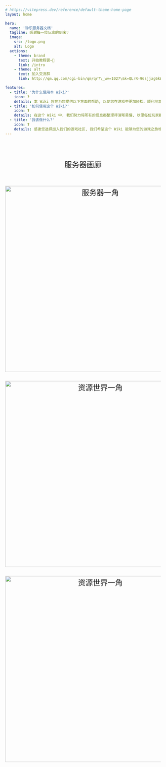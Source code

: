 ```yaml
---
# https://vitepress.dev/reference/default-theme-home-page
layout: home

hero:
  name: '钟乐服务器文档'
  tagline: 感谢每一位玩家的到来💡
  image:
    src: /logo.png
    alt: Logo
  actions:
    - theme: brand
      text: 开始教程罢~🤔
      link: /intro
    - theme: alt
      text: 加入交流群
      link: http://qm.qq.com/cgi-bin/qm/qr?\_wv=1027\&k=QLrR-96sjjag6kW4s4aEiaCgSISS82rQ\&authKey=dT4xz1yY6M0JZSwPr5M1KylWGRQtKsrebJR4k5KY17ydwj7WgsH5KKKArRDzunLU\&noverify=0\&group\_code=770813535

features:
  - title: '为什么使用本 Wiki?'
    icon: ❓
    details: 本 Wiki 旨在为您提供以下方面的帮助, 以使您在游戏中更加轻松、顺利地享受。新手入门指南、游戏机制解释、资源和建筑指导社区活动和事件、常见问题解答
  - title: '如何使用这个 Wiki?'
    icon: ❓
    details: 在这个 Wiki 中, 我们努力将所有的信息都整理得清晰易懂, 以便每位玩家都能受益。如果您有任何反馈、建议或需要帮助, 我们管理员团队随时愿意为您提供支持。
  - title: '我该做什么?'
    icon: ❓
    details: 感谢您选择加入我们的游戏社区, 我们希望这个 Wiki 能够为您的游戏之旅增添乐趣和便利! 
---
```


<br />
<br />

<div align='center' style='font-size: 24px;'>
  <p>服务器画廊</p>
  <br />
  <img src='/p.webp' alt='服务器一角' width='600' />&nbsp;<img src='/1.jpg' alt='资源世界一角' title='资源世界图1' width='600' />&nbsp;<img src='/2.jpg' alt='资源世界一角' title='资源世界图2' width='600' />
</div>